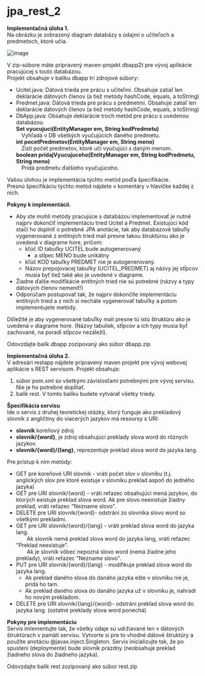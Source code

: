 # jpa_rest_2
**Implementačná úloha 1.**  
Na obrázku je zobrazený diagram databázy s údajmi o učiteľoch a predmetoch, ktoré učia.

![image](https://github.com/user-attachments/assets/c1bf0b02-f501-4aff-bb94-d0d0bbe6845e)

V zip-súbore máte pripravený maven-projekt dbapp2t pre vývoj aplikácie pracujúcej s touto databázou.  
Projekt obsahuje v balíku dbapp tri zdrojové súbory:
- Ucitel.java: Dátová trieda pre prácu s učiteľmi. Obsahuje zatiaľ len deklarácie dátových členov (a tiež metódy hashCode, equals, a toString)
- Predmet.java: Dátová trieda pre prácu s predmetmi. Obsahuje zatiaľ len deklarácie dátových členov (a tiež metódy hashCode, equals, a toString)
- DbApp.java: Obsahuje deklarácie troch metód pre prácu s uvedenou databázou.  
  **Set<Ucitel> vyucujuci(EntityManager em, String kodPredmetu)**  
    &emsp;Vyhľadá v DB všetkých vyučujúcich daného predmetu.  
  **int pocetPredmetov(EntityManager em, String meno)**  
    &emsp;Zistí počet predmetov, ktoré učí vyučujúci s daným menom.  
  **boolean pridajVyucujuceho(EntityManager em, String kodPredmetu, String meno)**  
    &emsp;Pridá predmetu ďalšieho vyučujúceho.

Vašou úlohou je implementácia týchto metód podľa špecifikácie.  
Presnú špecifikáciu týchto metód nájdete v komentáry v hlavičke každej z nich.  

**Pokyny k implementácii.**
- Aby ste mohli metódy pracujúce s databázou implementovať je nutné najprv dokončiť implementáciu tried Ucitel a Predmet. Existujúci kód stačí ho doplniť o potrebné JPA anotácie, tak aby databázové tabuľly vygenerované z entitných tried mali presne takou štruktúrou ako je uvedená v diagrame hore, pričom:
  - kľúč ID tabuľky UCITEL bude autogenerovaný
    - a stĺpec MENO bude unikátny
  - kľúč KOD tabuľky PREDMET nie je autogenerovaný.
  - Názov prepojovacej tabuľky (UCITEL_PREDMET) aj názvy jej stĺpcov musia byť tiež také ako je uvedené v diagrame.
- Žiadne ďalše modifikácie entitných tried nie sú potrebné (názvy a typy dátových členov nemeniť!)
- Odporúčam postupovať tak, že najprv dokončíte implementáciu entitných tried a z nich si necháte vygenerovať tabuľky a potom implementujete metódy.

Dôležité je aby vygenerované tabuľky mali presne tú istú štruktúru ako je uvedená v diagrame hore. (Názvy tabuliek, stĺpcov a ich typy musia byť zachované, na poradí stĺpcov nezáleží).  
  
Odovzdajte balík dbapp zozipovaný ako súbor dbapp.zip

**Implementačná úloha 2.**  
V adresári restapp nájdete pripravený maven projekt pre vývoj webovej aplikácie s REST servisom.
Projekt obsahuje:
1. súbor pom.xml so všetkými závislosťami potrebnými pre vývoj servisu. Nie je ho potrebné dopĺňať.
2. balík rest. V tomto balíku budete vytvárať všetky triedy.

**Špecifikácia servisu**  
Ide o servis z druhej teoretickej otázky, ktorý funguje ako prekladový slovník z angličtiny do viacerých jazykov má resoursy s URI:
- **slovnik** koreňový zdroj
- **slovnik/{word}**, je zdroj obsahujúci preklady slova word do rôznych jazykov.
- **slovnik/{word}/{lang}**, reprezentuje preklad slova word do jazyka lang.

Pre prístup k nim metódy:
- GET pre koreňové URI slovnik - vráti počet slov v slovníku (t.j. anglických slov pre ktoré existuje v slovníku preklad aspoň do jedného jazyka)
- GET pre URI slovnik/{word} - vráti reťazec obsahujúci mená jazykov, do ktorých existuje preklad slova word. Ak pre slovo neexistuje žiadny preklad, vráti reťazec "Nezname slovo".
- DELETE pre URI slovnik/{word}- odstráni zo slovníka slovo word so všetkými prekladmi.
- GET pre URI slovnik/{word}/{lang} - vráti preklad slova word do jazyka lang.  
&emsp;&emsp;Ak slovník nemá preklad slova word do jazyka lang, vráti reťazec "Preklad neexistuje".  
&emsp;&emsp;Ak je slovník vôbec nepozná slovo word (nemá žiadne jeho preklady), vráti reťazec "Nezname slovo".  
- PUT pre URI slovnik/{word}/{lang} - modifikuje preklad slova word do jazyka lang.
  - Ak preklad daného slova do danáho jazyka ešte v slovníku nie je, pridá ho tam.
  - Ak preklad daného slova do danáho jazyka už v slovníku je, nahradí ho novým prekladom.
- DELETE pre URI slovnik/{lang}/{word}- odstráni preklad slova word do jazyka lang. (ostatné preklady slova word ponechá)

**Pokyny pre implementáciu**  
Servis imlementujte tak, že všetky údaje sú udržiavané len v dátových štruktúrach v pamäti servisu.
Vytvorte si pre to vhodné dátové štruktúry a použite anotáciu @javax.inject.Singleton.
Servis inicializujte tak, že po spustení (deploymente) bude slovník prázdny (neobsahuje preklad žiadneho slova do žiadneho jazyka).  
  
Odovzdajte balík rest zozipovaný ako súbor rest.zip
